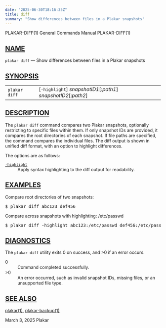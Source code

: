 ```yaml
---
date: "2025-06-30T18:16:35Z"
title: diff
summary: "Show differences between files in a Plakar snapshots"
---
```

<div class="head" role="doc-pageheader" aria-label="Manual header
  line"><span class="head-ltitle">PLAKAR-DIFF(1)</span>
  <span class="head-vol">General Commands Manual</span>
  <span class="head-rtitle">PLAKAR-DIFF(1)</span></div>
<main class="manual-text">
<section class="Sh">
<h2 class="Sh" id="NAME"><a class="permalink" href="#NAME">NAME</a></h2>
<p class="Pp"><code class="Nm">plakar diff</code> &#x2014;
    <span class="Nd" role="doc-subtitle">Show differences between files in a
    Plakar snapshots</span></p>
</section>
<section class="Sh">
<h2 class="Sh" id="SYNOPSIS"><a class="permalink" href="#SYNOPSIS">SYNOPSIS</a></h2>
<table class="Nm">
  <tr>
    <td><code class="Nm">plakar diff</code></td>
    <td>[<code class="Fl">-highlight</code>]
      <var class="Ar">snapshotID1</var>[:<var class="Ar">path1</var>]
      <var class="Ar">snapshotID2</var>[:<var class="Ar">path2</var>]</td>
  </tr>
</table>
</section>
<section class="Sh">
<h2 class="Sh" id="DESCRIPTION"><a class="permalink" href="#DESCRIPTION">DESCRIPTION</a></h2>
<p class="Pp">The <code class="Nm">plakar diff</code> command compares two
    Plakar snapshots, optionally restricting to specific files within them. If
    only snapshot IDs are provided, it compares the root directories of each
    snapshot. If file paths are specified, the command compares the individual
    files. The diff output is shown in unified diff format, with an option to
    highlight differences.</p>
<p class="Pp">The options are as follows:</p>
<dl class="Bl-tag">
  <dt id="highlight"><a class="permalink" href="#highlight"><code class="Fl">-highlight</code></a></dt>
  <dd>Apply syntax highlighting to the diff output for readability.</dd>
</dl>
</section>
<section class="Sh">
<h2 class="Sh" id="EXAMPLES"><a class="permalink" href="#EXAMPLES">EXAMPLES</a></h2>
<p class="Pp">Compare root directories of two snapshots:</p>
<div class="Bd Pp Bd-indent Li">
<pre>$ plakar diff abc123 def456</pre>
</div>
<p class="Pp">Compare across snapshots with highlighting:
    <span class="Pa">/etc/passwd</span></p>
<div class="Bd Pp Bd-indent Li">
<pre>$ plakar diff -highlight abc123:/etc/passwd def456:/etc/passwd</pre>
</div>
</section>
<section class="Sh">
<h2 class="Sh" id="DIAGNOSTICS"><a class="permalink" href="#DIAGNOSTICS">DIAGNOSTICS</a></h2>
<p class="Pp">The <code class="Nm">plakar diff</code> utility exits&#x00A0;0 on
    success, and&#x00A0;&gt;0 if an error occurs.</p>
<dl class="Bl-tag">
  <dt>0</dt>
  <dd>Command completed successfully.</dd>
  <dt>&gt;0</dt>
  <dd>An error occurred, such as invalid snapshot IDs, missing files, or an
      unsupported file type.</dd>
</dl>
</section>
<section class="Sh">
<h2 class="Sh" id="SEE_ALSO"><a class="permalink" href="#SEE_ALSO">SEE
  ALSO</a></h2>
<p class="Pp"><a class="Xr" href="../plakar/" aria-label="plakar, section
    1">plakar(1)</a>,
    <a class="Xr" href="../plakar-backup/" aria-label="plakar-backup, section
    1">plakar-backup(1)</a></p>
</section>
</main>
<div class="foot" role="doc-pagefooter" aria-label="Manual footer
  line"><span class="foot-left"></span><span class="foot-date">March 3,
  2025</span> <span class="foot-os">Plakar</span></div>
